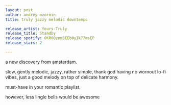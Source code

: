 ```yaml
---
layout: post
author: andrey ozornin
title: truly jazzy melodic downtempo

release_artist: Yours-Truly
release_title: Standby
release_spotify: 0KR0Qznm3EEb0yIk7ZmsEP
release_stars: 2

---
```


a new discovery from amsterdam. 

slow, gently melodic, jazzy, rather simple, thank god having no wornout lo-fi vibes, just a good melody on top of delicate harmony.

must-have in your romantic playlist.

however, less lingle bells would be awesome
